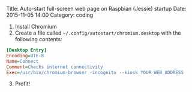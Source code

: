 Title: Auto-start full-screen web page on Raspbian (Jessie) startup
Date: 2015-11-05 14:00
Category: coding

1. Install Chromium
2. Create a file called `~/.config/autostart/chromium.desktop` with the following contents:

```ini
[Desktop Entry]
Encoding=UTF-8
Name=Connect
Comment=Checks internet connectivity
Exec=/usr/bin/chromium-browser -incognito --kiosk YOUR_WEB_ADDRESS
```

3. Profit!
